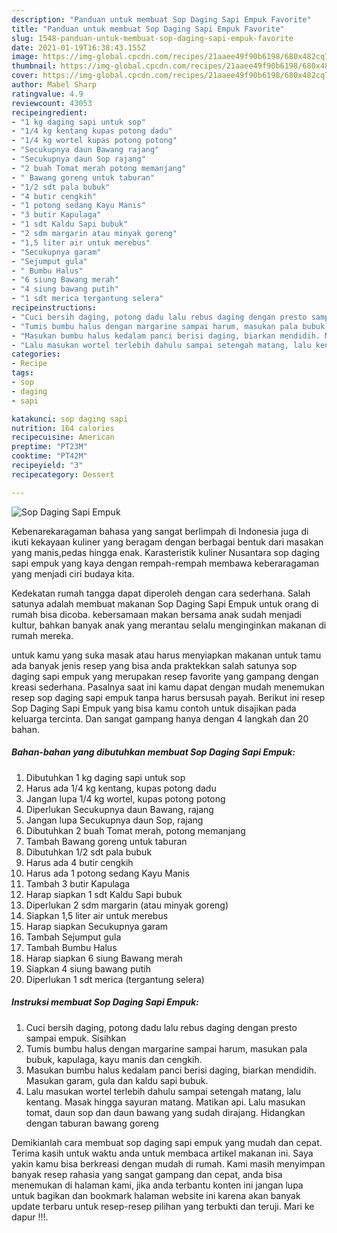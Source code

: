 ```yaml
---
description: "Panduan untuk membuat Sop Daging Sapi Empuk Favorite"
title: "Panduan untuk membuat Sop Daging Sapi Empuk Favorite"
slug: 1548-panduan-untuk-membuat-sop-daging-sapi-empuk-favorite
date: 2021-01-19T16:38:43.155Z
image: https://img-global.cpcdn.com/recipes/21aaee49f90b6198/680x482cq70/sop-daging-sapi-empuk-foto-resep-utama.jpg
thumbnail: https://img-global.cpcdn.com/recipes/21aaee49f90b6198/680x482cq70/sop-daging-sapi-empuk-foto-resep-utama.jpg
cover: https://img-global.cpcdn.com/recipes/21aaee49f90b6198/680x482cq70/sop-daging-sapi-empuk-foto-resep-utama.jpg
author: Mabel Sharp
ratingvalue: 4.9
reviewcount: 43053
recipeingredient:
- "1 kg daging sapi untuk sop"
- "1/4 kg kentang kupas potong dadu"
- "1/4 kg wortel kupas potong potong"
- "Secukupnya daun Bawang rajang"
- "Secukupnya daun Sop rajang"
- "2 buah Tomat merah potong memanjang"
- " Bawang goreng untuk taburan"
- "1/2 sdt pala bubuk"
- "4 butir cengkih"
- "1 potong sedang Kayu Manis"
- "3 butir Kapulaga"
- "1 sdt Kaldu Sapi bubuk"
- "2 sdm margarin atau minyak goreng"
- "1,5 liter air untuk merebus"
- "Secukupnya garam"
- "Sejumput gula"
- " Bumbu Halus"
- "6 siung Bawang merah"
- "4 siung bawang putih"
- "1 sdt merica tergantung selera"
recipeinstructions:
- "Cuci bersih daging, potong dadu lalu rebus daging dengan presto sampai empuk. Sisihkan"
- "Tumis bumbu halus dengan margarine sampai harum, masukan pala bubuk, kapulaga, kayu manis dan cengkih."
- "Masukan bumbu halus kedalam panci berisi daging, biarkan mendidih. Masukan garam, gula dan kaldu sapi bubuk."
- "Lalu masukan wortel terlebih dahulu sampai setengah matang, lalu kentang. Masak hingga sayuran matang. Matikan api. Lalu masukan tomat, daun sop dan daun bawang yang sudah dirajang. Hidangkan dengan taburan bawang goreng"
categories:
- Recipe
tags:
- sop
- daging
- sapi

katakunci: sop daging sapi 
nutrition: 164 calories
recipecuisine: American
preptime: "PT23M"
cooktime: "PT42M"
recipeyield: "3"
recipecategory: Dessert

---
```



![Sop Daging Sapi Empuk](https://img-global.cpcdn.com/recipes/21aaee49f90b6198/680x482cq70/sop-daging-sapi-empuk-foto-resep-utama.jpg)

Kebenarekaragaman bahasa yang sangat berlimpah di Indonesia juga di ikuti kekayaan kuliner yang beragam dengan berbagai bentuk dari masakan yang manis,pedas hingga enak. Karasteristik kuliner Nusantara sop daging sapi empuk yang kaya dengan rempah-rempah membawa keberaragaman yang menjadi ciri budaya kita.


Kedekatan rumah tangga dapat diperoleh dengan cara sederhana. Salah satunya adalah membuat makanan Sop Daging Sapi Empuk untuk orang di rumah bisa dicoba. kebersamaan makan bersama anak sudah menjadi kultur, bahkan banyak anak yang merantau selalu menginginkan makanan di rumah mereka.



untuk kamu yang suka masak atau harus menyiapkan makanan untuk tamu ada banyak jenis resep yang bisa anda praktekkan salah satunya sop daging sapi empuk yang merupakan resep favorite yang gampang dengan kreasi sederhana. Pasalnya saat ini kamu dapat dengan mudah menemukan resep sop daging sapi empuk tanpa harus bersusah payah.
Berikut ini resep Sop Daging Sapi Empuk yang bisa kamu contoh untuk disajikan pada keluarga tercinta. Dan sangat gampang hanya dengan 4 langkah dan 20 bahan.


<!--inarticleads1-->

##### Bahan-bahan yang dibutuhkan membuat Sop Daging Sapi Empuk:

1. Dibutuhkan 1 kg daging sapi untuk sop
1. Harus ada 1/4 kg kentang, kupas potong dadu
1. Jangan lupa 1/4 kg wortel, kupas potong potong
1. Diperlukan Secukupnya daun Bawang, rajang
1. Jangan lupa Secukupnya daun Sop, rajang
1. Dibutuhkan 2 buah Tomat merah, potong memanjang
1. Tambah  Bawang goreng untuk taburan
1. Dibutuhkan 1/2 sdt pala bubuk
1. Harus ada 4 butir cengkih
1. Harus ada 1 potong sedang Kayu Manis
1. Tambah 3 butir Kapulaga
1. Harap siapkan 1 sdt Kaldu Sapi bubuk
1. Diperlukan 2 sdm margarin (atau minyak goreng)
1. Siapkan 1,5 liter air untuk merebus
1. Harap siapkan Secukupnya garam
1. Tambah Sejumput gula
1. Tambah  Bumbu Halus
1. Harap siapkan 6 siung Bawang merah
1. Siapkan 4 siung bawang putih
1. Diperlukan 1 sdt merica (tergantung selera)




<!--inarticleads2-->

##### Instruksi membuat  Sop Daging Sapi Empuk:

1. Cuci bersih daging, potong dadu lalu rebus daging dengan presto sampai empuk. Sisihkan
1. Tumis bumbu halus dengan margarine sampai harum, masukan pala bubuk, kapulaga, kayu manis dan cengkih.
1. Masukan bumbu halus kedalam panci berisi daging, biarkan mendidih. Masukan garam, gula dan kaldu sapi bubuk.
1. Lalu masukan wortel terlebih dahulu sampai setengah matang, lalu kentang. Masak hingga sayuran matang. Matikan api. Lalu masukan tomat, daun sop dan daun bawang yang sudah dirajang. Hidangkan dengan taburan bawang goreng




Demikianlah cara membuat sop daging sapi empuk yang mudah dan cepat. Terima kasih untuk waktu anda untuk membaca artikel makanan ini. Saya yakin kamu bisa berkreasi dengan mudah di rumah. Kami masih menyimpan banyak resep rahasia yang sangat gampang dan cepat, anda bisa menemukan di halaman kami, jika anda terbantu konten ini jangan lupa untuk bagikan dan bookmark halaman website ini karena akan banyak update terbaru untuk resep-resep pilihan yang terbukti dan teruji. Mari ke dapur !!!. 
